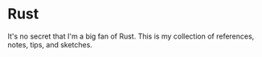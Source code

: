 # Rust

It's no secret that I'm a big fan of Rust. This is my collection of
references, notes, tips, and sketches.
